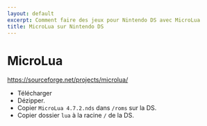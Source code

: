 ```yaml
---
layout: default
excerpt: Comment faire des jeux pour Nintendo DS avec MicroLua
title: MicroLua sur Nintendo DS
---
```


# MicroLua

https://sourceforge.net/projects/microlua/

- Télécharger
- Dézipper. 
- Copier `MicroLua 4.7.2.nds` dans `/roms` sur la DS.
- Copier dossier `lua` à la racine `/` de la DS.
